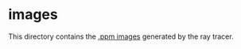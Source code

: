 # images

This directory contains the [.ppm images](https://en.wikipedia.org/wiki/Netpbm#PPM_example) generated by the ray tracer.
